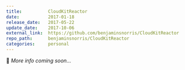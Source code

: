 ```yaml
---
title:          CloudKitReactor
date:           2017-01-18
release_date:   2017-05-22
update_date:    2017-10-06
external_link:  https://github.com/benjaminsnorris/CloudKitReactor
repo_path:      benjaminsnorris/CloudKitReactor
categories:     personal
---
```


🚧 _More info coming soon…_

